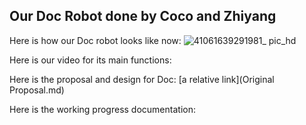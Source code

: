 ## Our Doc Robot done by Coco and Zhiyang

Here is how our Doc robot looks like now:
![41061639291981_ pic_hd](https://user-images.githubusercontent.com/57734650/145703383-636436cc-ab47-4a39-9bfa-ec802ba43141.jpg)

Here is our video for its main functions:

Here is the proposal and design for Doc:
[a relative link](Original Proposal.md)

Here is the working progress documentation:

